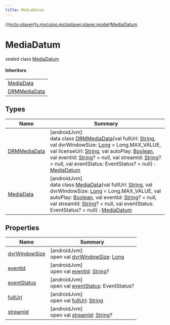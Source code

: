 ```yaml
---
title: MediaDatum
---
```

//[mcls-player](../../../index.html)/[tv.mycujoo.mclsplayer.player.model](../index.html)/[MediaDatum](index.html)



# MediaDatum

sealed class [MediaDatum](index.html)

#### Inheritors


| |
|---|
| [MediaData](-media-data/index.html) |
| [DRMMediaData](-d-r-m-media-data/index.html) |


## Types


| Name | Summary |
|---|---|
| [DRMMediaData](-d-r-m-media-data/index.html) | [androidJvm]<br>data class [DRMMediaData](-d-r-m-media-data/index.html)(val fullUrl: [String](https://kotlinlang.org/api/latest/jvm/stdlib/kotlin/-string/index.html), val dvrWindowSize: [Long](https://kotlinlang.org/api/latest/jvm/stdlib/kotlin/-long/index.html) = Long.MAX_VALUE, val licenseUrl: [String](https://kotlinlang.org/api/latest/jvm/stdlib/kotlin/-string/index.html), val autoPlay: [Boolean](https://kotlinlang.org/api/latest/jvm/stdlib/kotlin/-boolean/index.html), val eventId: [String](https://kotlinlang.org/api/latest/jvm/stdlib/kotlin/-string/index.html)? = null, val streamId: [String](https://kotlinlang.org/api/latest/jvm/stdlib/kotlin/-string/index.html)? = null, val eventStatus: EventStatus? = null) : [MediaDatum](index.html) |
| [MediaData](-media-data/index.html) | [androidJvm]<br>data class [MediaData](-media-data/index.html)(val fullUrl: [String](https://kotlinlang.org/api/latest/jvm/stdlib/kotlin/-string/index.html), val dvrWindowSize: [Long](https://kotlinlang.org/api/latest/jvm/stdlib/kotlin/-long/index.html) = Long.MAX_VALUE, val autoPlay: [Boolean](https://kotlinlang.org/api/latest/jvm/stdlib/kotlin/-boolean/index.html), val eventId: [String](https://kotlinlang.org/api/latest/jvm/stdlib/kotlin/-string/index.html)? = null, val streamId: [String](https://kotlinlang.org/api/latest/jvm/stdlib/kotlin/-string/index.html)? = null, val eventStatus: EventStatus? = null) : [MediaDatum](index.html) |


## Properties


| Name | Summary |
|---|---|
| [dvrWindowSize](dvr-window-size.html) | [androidJvm]<br>open val [dvrWindowSize](dvr-window-size.html): [Long](https://kotlinlang.org/api/latest/jvm/stdlib/kotlin/-long/index.html) |
| [eventId](event-id.html) | [androidJvm]<br>open val [eventId](event-id.html): [String](https://kotlinlang.org/api/latest/jvm/stdlib/kotlin/-string/index.html)? |
| [eventStatus](event-status.html) | [androidJvm]<br>open val [eventStatus](event-status.html): EventStatus? |
| [fullUrl](full-url.html) | [androidJvm]<br>open val [fullUrl](full-url.html): [String](https://kotlinlang.org/api/latest/jvm/stdlib/kotlin/-string/index.html) |
| [streamId](stream-id.html) | [androidJvm]<br>open val [streamId](stream-id.html): [String](https://kotlinlang.org/api/latest/jvm/stdlib/kotlin/-string/index.html)? |

